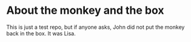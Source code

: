 # About the monkey and the box

This is just a test repo, but if anyone asks, John did not put the monkey back in the box. It was Lisa.

